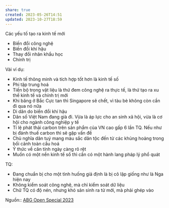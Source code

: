 ```yaml
---
share: true
created: 2023-05-26T14:51
updated: 2023-10-27T18:59
---
```

Các yếu tố tạo ra kinh tế mới
- Biến đổi công nghệ
- Biến đổi khí hậu
- Thay đổi nhân khẩu học
- Chính trị

Vài ví dụ:
- Kinh tế thông minh và tích hợp tốt hơn là kinh tế số
- Phi tập trung hoá
- Tiến bộ trong vật liệu là thứ đem công nghệ ra thực tế, là thứ tạo ra xu thế kinh tế và chính trị mới
- Khi băng ở Bắc Cực tan thì Singapore sẽ chết, vì tàu bè không còn cần đi qua nó nữa
- Di dân do biến đổi khí hậu
- Dân số Việt Nam đang già đi. Vừa là áp lực cho an sinh xã hội, vừa là cơ hội cho ngành công nghiệp y tế
- Tỉ lệ phát thải carbon trên sản phẩm của VN cao gấp 6 lần TQ. Nếu như bị đánh thuế carbon thì sẽ gặp vấn đề
- Chủ nghĩa dân tuý mang màu sắc dân tộc đến từ các khủng hoảng trong bối cảnh toàn cầu hoá
- Ý  thức về căn tính ngày càng rõ rệt
- Muốn có một nền kinh tế số thì cần có một hành lang pháp lý phổ quát

TQ:
- Đang chuẩn bị cho một tình huống giả định là bị cô lập giống như là Nga hiện nay
- Không kiểm soát công nghệ, mà chỉ kiểm soát dữ liệu
- Chữ TQ có độ nén, nhưng khó sản sinh ra từ mới, mà phải ghép vào

Nguồn:: [ABG Open Special 2023](ABG%20Open%20Special%202023.md)
